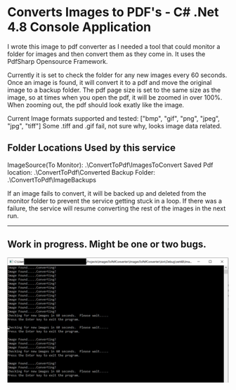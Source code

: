 ﻿Converts Images to PDF's - C# .Net 4.8 Console Application
==========================================================

I wrote this image to pdf converter as I needed a tool that could monitor a folder for images and then convert them as they come in.
It uses the PdfSharp Opensource Framework.

Currently it is set to check the folder for any new images every 60 seconds.
Once an image is found, it will convert it to a pdf and move the original image to a backup folder.
The pdf page size is set to the same size as the image, so at times when you open the pdf,
it will be zoomed in over 100%.  When zooming out, the pdf should look exatly like the image.

Current Image formats supported and tested: ["bmp", "gif", "png", "jpeg", "jpg", "tiff"]
Some .tiff and .gif fail, not sure why, looks image data related.

Folder Locations Used by this service
--------------------------------------
ImageSource(To Monitor):  .\ConvertToPdf\ImagesToConvert
Saved Pdf location:  .\ConvertToPdf\Converted
Backup Folder:  .\ConvertToPdf\ImageBackups


If an image fails to convert, it will be backed up and deleted from the monitor folder to prevent the service getting stuck in a loop.
If there was a failure, the service will resume converting the rest of the images in the next run.

--------------------------------------------
Work in progress.  Might be one or two bugs.
--------------------------------------------

![This is an image](img1.png)

